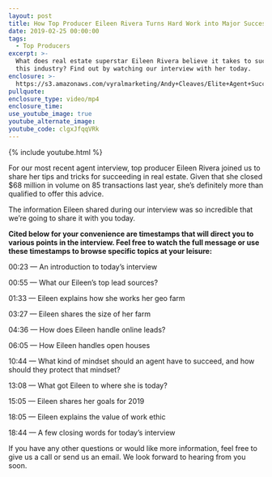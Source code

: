 ```yaml
---
layout: post
title: How Top Producer Eileen Rivera Turns Hard Work into Major Success
date: 2019-02-25 00:00:00
tags:
  - Top Producers
excerpt: >-
  What does real estate superstar Eileen Rivera believe it takes to succeed in
  this industry? Find out by watching our interview with her today.
enclosure: >-
  https://s3.amazonaws.com/vyralmarketing/Andy+Cleaves/Elite+Agent+Success-+How+Top+Producer+Eileen+Rivera+Turns+Hard+Work+into+Major+Success.mp4
pullquote:
enclosure_type: video/mp4
enclosure_time:
use_youtube_image: true
youtube_alternate_image:
youtube_code: clgxJfqqVRk
---
```


{% include youtube.html %}

For our most recent agent interview, top producer Eileen Rivera joined us to share her tips and tricks for succeeding in real estate. Given that she closed $68 million in volume on 85 transactions last year, she’s definitely more than qualified to offer this advice.

The information Eileen shared during our interview was so incredible that we’re going to share it with you today.

**Cited below for your convenience are timestamps that will direct you to various points in the interview. Feel free to watch the full message or use these timestamps to browse specific topics at your leisure:**

00:23 — An introduction to today’s interview

00:55 — What our Eileen’s top lead sources?

01:33 — Eileen explains how she works her geo farm

03:27 — Eileen shares the size of her farm

04:36 — How does Eileen handle online leads?

06:05 — How Eileen handles open houses

10:44 — What kind of mindset should an agent have to succeed, and how should they protect that mindset?

13:08 — What got Eileen to where she is today?

15:05 — Eileen shares her goals for 2019

18:05 — Eileen explains the value of work ethic

18:44 — A few closing words for today’s interview

If you have any other questions or would like more information, feel free to give us a call or send us an email. We look forward to hearing from you soon.